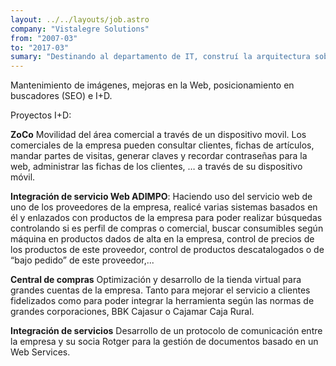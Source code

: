 ```yaml
---
layout: ../../layouts/job.astro
company: "Vistalegre Solutions"
from: "2007-03"
to: "2017-03"
sumary: "Destinando al departamento de IT, construí la arquitectura sobre la que se basaban varias de las herramientas de la empresa. Tienda B2C, tienda B2B, herramientas de soporte a otro departamentos, herramientas de automatización de procesos, QA, evolutivos, entre otras funciones."
---
```


Mantenimiento de imágenes, mejoras en la Web, posicionamiento en buscadores (SEO) e I+D.

Proyectos I+D:

**ZoCo**
Movilidad del área comercial a través de un dispositivo movil. Los comerciales de la empresa pueden consultar clientes, fichas de artículos, mandar partes de visitas, generar claves y recordar contraseñas para la web, administrar las fichas de los clientes, … a través de su dispositivo móvil.

**Integración de servicio Web ADIMPO**:
Haciendo uso del servicio web de uno de los proveedores de la empresa, realicé varias sistemas basados en él y enlazados con productos de la empresa para poder realizar búsquedas controlando si es perfil de compras o comercial, buscar consumibles según máquina en productos dados de alta en la empresa, control de precios de los productos de este proveedor, control de productos descatalogados o de “bajo pedido” de este proveedor,...

**Central de compras**
Optimización y desarrollo de la tienda virtual para grandes cuentas de la empresa. Tanto para mejorar el servicio a clientes fidelizados como para poder integrar la herramienta según las normas de grandes corporaciones, BBK Cajasur o Cajamar Caja Rural.

**Integración de servicios**
Desarrollo de un protocolo de comunicación entre la empresa y su socia Rotger para la gestión de documentos basado en un Web Services.
